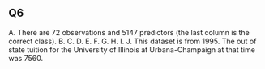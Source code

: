 ## Q6

A. There are 72 observations and 5147 predictors (the last column is the correct class).
B. 
C. 
D. 
E. 
F. 
G. 
H. 
I. 
J. This dataset is from 1995. The out of state tuition for the University of Illinois at Urbana-Champaign at that time was 7560.
